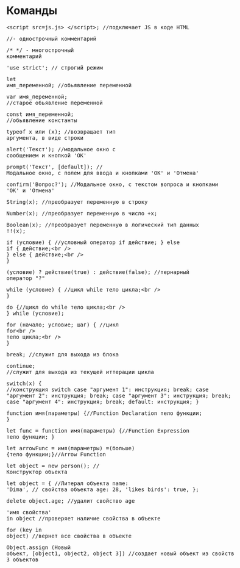 # Команды

<xmp><script src=js.js> </script>; //подключает JS в коде HTML</xmp>
<xmp>//- однострочный комментарий</xmp>
<xmp>/* */ - многострочный комментарий</xmp>
<xmp>'use strict'; // строгий режим</xmp>
<xmp>let имя_переменной; //обьявление переменной</xmp>
<xmp>var имя_переменной; //старое обьявление переменной</xmp>
<xmp>const имя_переменной; //обьявление константы</xmp>
<xmp>typeof x или (x); //возвращает тип аргумента, в виде строки</xmp>
<xmp>alert('Текст'); //модальное окно с сообщением и кнопкой 'ОК'</xmp>
<xmp>prompt('Текст', [default]); // Модальное окно, с полем для ввода и кнопками 'ОК' и 'Отмена'</xmp>
<xmp>confirm('Вопрос?'); //Модальное окно, с текстом вопроса и кнопками 'ОК' и 'Отмена'</xmp>
<xmp>String(x); //преобразует переменную в строку </xmp>
<xmp>Number(x); //преобразует переменную в число
+x;</xmp>
<xmp>Boolean(x); //преобразует переменную в логический тип данных
!!(x);</xmp>
<xmp>if (условие) { //условный оператор if
действие;
} else if {
действие;    
} else {
действие;   
}</xmp>
<xmp>(условие) ? действие(true) : действие(false); //тернарный оператор "?"</xmp>
<xmp>while (условие) { //цикл while 
тело цикла;   
}</xmp>
<xmp>do {//цикл do while
тело цикла;    
} while (условие);</xmp>
<xmp>for (начало; условие; шаг) { //цикл for                       
тело цикла;              
}</xmp>
<xmp>break; //служит для выхода из блока</xmp>
<xmp>continue; //служит для выхода из текущей иттерации цикла</xmp>
<xmp>switch(x) { //конструкция switch
case "аргумент 1": инструкция; break;
case "аргумент 2": инструкция; break;
case "аргумент 3": инструкция; break;
case "аргумент 4": инструкция; break;
default: инструкция;
}</xmp>
<xmp>function имя(параметры) {//Function Declaration
тело функции;
}</xmp>
<xmp>let func = function имя(параметры) {//Function Expression
тело функции;
}</xmp>
<xmp>let arrowFunc = имя(параметры) =(больше) {тело функции;}//Arrow Function</xmp>
<xmp>let object = new person(); // Конструктор обьекта</xmp>
<xmp>let object = { //Литерал объекта
name: 'Dima', // свойства объекта
age: 28,
'likes birds': true,
}; </xmp>
<xmp>delete object.age; //удалит свойство age</xmp>
<xmp>'имя свойства' in object //проверяет наличие свойства в объекте</xmp>
<xmp>for (key in object) //вернет все свойства в объекте</xmp>
<xmp>Object.assign (Новый объект, [object1, object2, object 3]) //создает новый объект из свойств 3 объектов</xmp>

